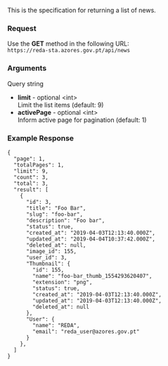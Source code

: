 This is the specification for returning a list of news.

### Request

Use the **GET** method in the following URL:  
`https://reda-sta.azores.gov.pt/api/news`

### Arguments

Query string

* **limit** - optional &lt;int&gt;  
   Limit the list items (default: 9)
* **activePage** - optional &lt;int&gt;  
   Inform active page for pagination (default: 1)

### Example Response

```
{
  "page": 1,
  "totalPages": 1,
  "limit": 9,
  "count": 3,
  "total": 3,
  "result": [
    {
      "id": 3,
      "title": "Foo Bar",
      "slug": "foo-bar",
      "description": "Foo bar",
      "status": true,
      "created_at": "2019-04-03T12:13:40.000Z",
      "updated_at": "2019-04-04T10:37:42.000Z",
      "deleted_at": null,
      "image_id": 155,
      "user_id": 3,
      "Thumbnail": {
        "id": 155,
        "name": "foo-bar_thumb_1554293620407",
        "extension": "png",
        "status": true,
        "created_at": "2019-04-03T12:13:40.000Z",
        "updated_at": "2019-04-03T12:13:40.000Z",
        "deleted_at": null
      },
      "User": {
        "name": "REDA",
        "email": "reda_user@azores.gov.pt"
      }
    },
  ]
}
```